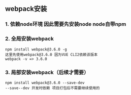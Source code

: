 ## webpack安装


### 1. 依赖node环境 因此需要先安装node node自带npm


### 2. 全局安装webpack
```
npm install webpack@3.6.0 -g
这里先使用webpack@3.6.0 因为VUE CLI2依赖该版本
webpack -v => 3.6.0
```


### 3. 局部安装webpack（后续才需要）
```
npm install webpack@3.6.0 --save-dev
--save--dev 开发时依赖 项目打包后不需要继续使用的
```